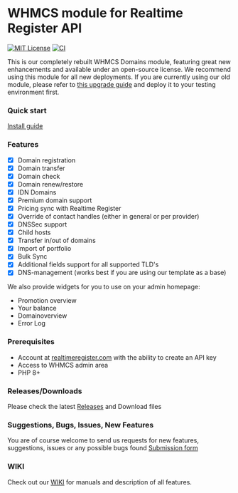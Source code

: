 # WHMCS module for Realtime Register API
[![MIT License](https://img.shields.io/badge/License-MIT-green.svg)](https://choosealicense.com/licenses/mit/)
[![CI](https://github.com/realtimeregister/whmcs/actions/workflows/phpcs.yml/badge.svg)](https://github.com/realtimeregister/whmcs/actions/workflows/phpcs.yml)

This is our completely rebuilt WHMCS Domains module, featuring great new enhancements and available under an open-source license. We recommend using this module for all new deployments. If you are currently using our old module, please refer to [this upgrade guide](https://github.com/realtimeregister/whmcs-domains/wiki/upgrade-from-registrar-module-version-1.4.13-and-below) and deploy it to your testing environment first.

### Quick start
[Install guide](https://github.com/realtimeregister/whmcs-domains/wiki/Registrar-module-installation)

### Features
- [X] Domain registration
- [X] Domain transfer
- [X] Domain check
- [X] Domain renew/restore
- [X] IDN Domains
- [X] Premium domain support
- [X] Pricing sync with Realtime Register
- [X] Override of contact handles (either in general or per provider)
- [X] DNSSec support
- [X] Child hosts
- [X] Transfer in/out of domains
- [X] Import of portfolio
- [X] Bulk Sync
- [X] Additional fields support for all supported TLD's
- [X] DNS-management (works best if you are using our template as a base)

We also provide widgets for you to use on your admin homepage:
- Promotion overview
- Your balance
- Domainoverview
- Error Log

### Prerequisites
- Account at [realtimeregister.com](https://realtimeregister.com) with the ability to create an API key
- Access to WHMCS admin area
- PHP 8+

### Releases/Downloads
Please check the latest [Releases](https://github.com/realtimeregister/whmcs-domains/releases) and Download files 

### Suggestions, Bugs, Issues, New Features
You are of course welcome to send us requests for new features, suggestions, issues or any possible bugs found
[Submission form](https://github.com/realtimeregister/whmcs-domains/issues/new/choose)

### WIKI
Check out our [WIKI](https://github.com/realtimeregister/whmcs-domains/wiki) for manuals and description of all features.
